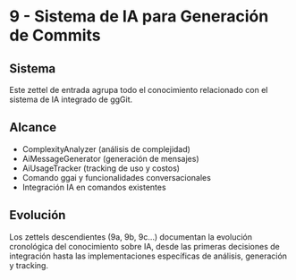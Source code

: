 # 9 - Sistema de IA para Generación de Commits

## Sistema

Este zettel de entrada agrupa todo el conocimiento relacionado con el sistema de IA integrado de ggGit.

## Alcance

- ComplexityAnalyzer (análisis de complejidad)
- AiMessageGenerator (generación de mensajes)
- AiUsageTracker (tracking de uso y costos)
- Comando ggai y funcionalidades conversacionales
- Integración IA en comandos existentes

## Evolución

Los zettels descendientes (9a, 9b, 9c...) documentan la evolución cronológica del conocimiento sobre IA, desde las primeras decisiones de integración hasta las implementaciones específicas de análisis, generación y tracking.
